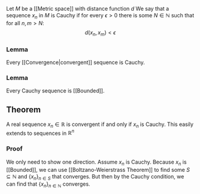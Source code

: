 Let $M$ be a [[Metric space]] with distance function $d$
We say that a sequence $x_{n}$ in $M$ is Cauchy if
for every $\epsilon>0$ there is some $N\in \mathbb{N}$ such that 
for all $n,m>N$:
$$
d(x_{n},x_{m}) < \epsilon
$$
### Lemma
Every [[Convergence|convergent]] sequence is Cauchy.
### Lemma
Every Cauchy sequence is [[Bounded]].

## Theorem
A real sequence $x_n\in \mathbb{R}$ is convergent 
if and only if
$x_{n}$ is Cauchy.
This easily extends to sequences in $\mathbb{R}^{n}$
### Proof
We only need to show one direction.
Assume $x_{n}$ is Cauchy.
Because $x_{n}$ is [[Bounded]], we can use [[Boltzano-Weierstrass Theorem]]
to find some $S\subseteq \mathbb{N}$ and $\{ x_{n} \}_{n\in S}$ that converges.
But then by the Cauchy condition, we can find that $\{ x_{n} \}_{n\in \mathbb{N}}$ converges.
